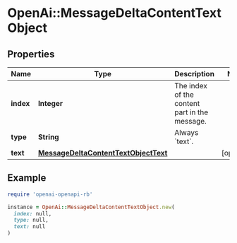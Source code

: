 # OpenAi::MessageDeltaContentTextObject

## Properties

| Name | Type | Description | Notes |
| ---- | ---- | ----------- | ----- |
| **index** | **Integer** | The index of the content part in the message. |  |
| **type** | **String** | Always &#x60;text&#x60;. |  |
| **text** | [**MessageDeltaContentTextObjectText**](MessageDeltaContentTextObjectText.md) |  | [optional] |

## Example

```ruby
require 'openai-openapi-rb'

instance = OpenAi::MessageDeltaContentTextObject.new(
  index: null,
  type: null,
  text: null
)
```

